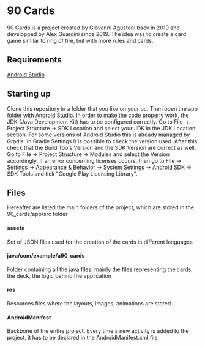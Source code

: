 # 90 Cards

90 Cards is a project created by Giovanni Agustoni back in 2019 and developped by Alex Guardini since 2019. The idea was to create a card game similar to ring of fire, but with more rules and cards. 

## Requirements

[Android Studio](https://developer.android.com/studio?gclid=CjwKCAiAiKuOBhBQEiwAId_sK4EbmaY8Ak9kTfCm0GxPpo-fShewx7tyhjt4YvOCiUQKjiWSuBVUixoCbbEQAvD_BwE&gclsrc=aw.ds)


## Starting up

Clone this repository in a folder that you like on your pc. Then open the app folder with Android Studio. 
In order to make the code properly work, the JDK (Java Development Kit) has to be configured correctly. Go to File -> Project Structure -> SDK Location and select your JDK in the JDK Location section. For some versions of Android Studio this is already managed by Gradle. In Gradle Settings it is possible to check the version used.
After this, check that the Build Tools Version and the SDK Version are correct as well. Go to File -> Project Structure -> Modules and select the Version accordingly. If an error concerning licenses occurs, then go to File -> Settings -> Appearance & Behavior -> System Settings -> Android SDK -> SDK Tools and tick "Google Play Licensing Library".


## Files

Hereafter are listed the main folders of the project, which are stored in the 90_cards/app/src folder

#### assets

Set of JSON files used for the creation of the cards in different languages

#### java/com/example/a90_cards

Folder containing all the java files, mainly the files representing the cards, the deck, the logic behind the application

#### res

Resources files where the layouts, images, animations are stored


#### AndroidManifest

Backbone of the entire project. Every time a new activity is added to the project, it has to be declared in the AndroidManifest.xml file

